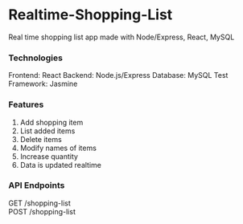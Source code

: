 # Realtime-Shopping-List
Real time shopping list app made with Node/Express, React, MySQL 

### Technologies
Frontend: React
Backend: Node.js/Express 
Database: MySQL
Test Framework: Jasmine 

### Features 
1. Add shopping item
2. List added items
3. Delete items 
4. Modify names of items
5. Increase quantity 
6. Data is updated realtime 

### API Endpoints

GET /shopping-list <br>
POST /shopping-list
